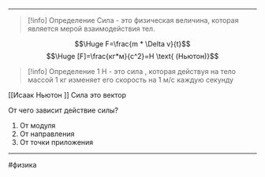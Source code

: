 * * *
> [!info] Определение
> Сила - это физическая величина, которая является мерой взаимодействия тел.

$$\Huge F=\frac{m * \Delta v}{t}$$
$$\Huge [F]=\frac{кг*м}{с^2}=Н \text{ (Ньютон)}$$
> [!info] Определение
> 1 Н - это сила , которая действуя на тело массой 1 кг изменяет его скорость на 1 м/с каждую секунду

[[Исаак Ньютон ]]
Сила это вектор

От чего зависит действие силы?
1. От модуля
2. От направления
3. От точки приложения

* * *
#физика  